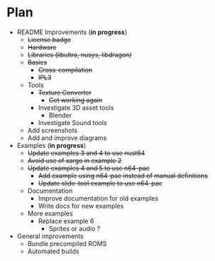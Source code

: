 # Plan

* README Improvements (**in progress**)
  * ~~License badge~~
  * ~~Hardware~~
  * ~~Libraries (libultra, nusys, libdragon)~~
  * ~~Basics~~
    * ~~Cross-compilation~~
    * ~~IPL3~~
  * Tools
    * ~~Texture Converter~~
      * ~~Get working again~~
    * Investigate 3D asset tools
      * Blender
    * Investigate Sound tools
  * Add screenshots
  * Add and improve diagrams
* Examples (**in progress**)
  * ~~Update examples 3 and 4 to use nust64~~
  * ~~Avoid use of xargo in example 2~~
  * ~~Update examples 4 and 5 to use n64-pac~~
    * ~~Add example using n64-pac instead of manual definitions~~
    * ~~Update slide-tool example to use n64-pac~~
  * Documentation
    * Improve documentation for old examples
    * Write docs for new examples
  * More examples
    * Replace example 6
      * Sprites or audio ?
* General improvements
  * Bundle precompiled ROMS
  * Automated builds
